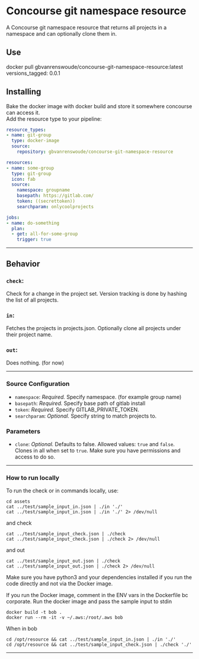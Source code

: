 # Concourse git namespace resource

A Concourse git namespace resource that returns all projects in a namespace and can optionally clone them in.

## Use
docker pull gbvanrenswoude/concourse-git-namespace-resource:latest
versions_tagged: 0.0.1

## Installing

Bake the docker image with docker build and store it somewhere concourse can access it.  
Add the resource type to your pipeline:

```yaml
resource_types:
- name: git-group
  type: docker-image
  source:
    repository: gbvanrenswoude/concourse-git-namespace-resource

resources:
- name: some-group
  type: git-group
  icon: fab
  source:
    namespace: groupname
    basepath: https://gitlab.com/
    token: ((secrettoken))
    searchparam: onlycoolprojects

jobs:
- name: do-something
  plan:
  - get: all-for-some-group
    trigger: true
```

----
## Behavior

### `check`:
Check for a change in the project set. Version tracking is done by hashing the list of all projects.

### `in`:
Fetches the projects in projects.json. Optionally clone all projects under their project name.

### `out`:
Does nothing. (for now)

----
### Source Configuration
* `namespace`: *Required.* Specify namespace. (for example group name)
* `basepath`: *Required.* Specify base path of gitlab install
* `token`: *Required.* Specify GITLAB_PRIVATE_TOKEN.
* `searchparam`: *Optional.* Specify string to match projects to.

### Parameters
* `clone`: *Optional.* Defaults to false. Allowed values: `true` and `false`. Clones in all when set to `true`. Make sure you have permissions and access to do so.






-----
### How to run locally
To run the check or in commands locally, use:
```
cd assets
cat ../test/sample_input_in.json | ./in './'
cat ../test/sample_input_in.json | ./in './' 2> /dev/null
```
and check
```
cat ../test/sample_input_check.json | ./check
cat ../test/sample_input_check.json | ./check 2> /dev/null
```
and out
```
cat ../test/sample_input_out.json | ./check
cat ../test/sample_input_out.json | ./check 2> /dev/null
```
Make sure you have python3 and your dependencies installed if you run the code directly and not via the Docker image.

If you run the Docker image, comment in the ENV vars in the Dockerfile bc corporate. Run the docker image and pass the sample input to stdin
```
docker build -t bob .
docker run --rm -it -v ~/.aws:/root/.aws bob
```
When in bob
```
cd /opt/resource && cat ../test/sample_input_in.json | ./in './'
cd /opt/resource && cat ../test/sample_input_check.json | ./check './'
```
----
